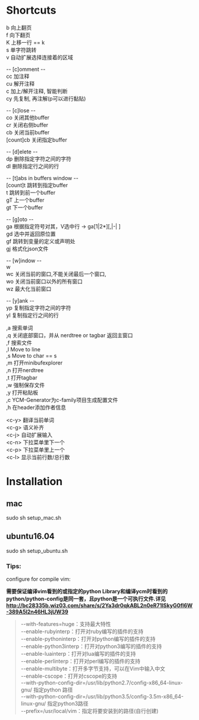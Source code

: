 
# Shortcuts  

b 向上翻页  
f 向下翻页  
K 上移一行 == k  
s 单字符跳转  
v 自动扩展选择连接着的区域  
  
-- [c]omment --  
cc 加注释  
cu 解开注释  
c<space> 加上/解开注释, 智能判断  
cy 先复制, 再注解(p可以进行黏贴)  
  
-- [c]lose --  
co 关闭其他buffer  
cr 关闭右侧buffer  
cb 关闭当前buffer  
[count]cb 关闭指定buffer  
  
-- [d]elete --  
dp 删除指定字符之间的字符  
dl 删除指定行之间的行  
  
-- [t]abs in buffers window --  
[count]t 跳转到指定buffer  
t 跳转到前一个buffer  
gT 上一个buffer  
gt 下一个buffer  
  
-- [g]oto --  
ga 根据指定符号对其，V选中行 -> ga[1|2\*][,|-| ]  
gd 选中并返回原位置  
gf 跳转到变量的定义或声明处  
gj 格式化json文件  
  
-- [w]indow --  
w <c-w>  
wc 关闭当前的窗口,不能关闭最后一个窗口,   
wo 关闭当前窗口以外的所有窗口  
wz 最大化当前窗口  
  
-- [y]ank --  
yp 复制指定字符之间的字符  
yl 复制指定行之间的行  
  
,a 搜索单词  
,q 关闭底部窗口，并从 nerdtree or tagbar 返回主窗口  
,f 搜索文件  
,l Move to line  
,s Move to char == s  
,m 打开minibufexplorer  
,n 打开nerdtree  
,t 打开tagbar  
,w 强制保存文件  
,y 打开粘贴板  
,c YCM-Generator为c-family项目生成配置文件  
,h 在header添加作者信息  
  
\<c-y\> 翻译当前单词  
\<c-g\> 语义补齐  
\<c-j\> 自动扩展输入  
\<c-n\> 下拉菜单里下一个  
\<c-p\> 下拉菜单里上一个  
\<c-l\> 显示当前行数/总行数  

# Installation   

## mac
sudo sh setup_mac.sh

## ubuntu16.04  
sudo sh setup_ubuntu.sh  

### Tips:  

configure for compile vim:  

**需要保证编译vim看到的或指定的python Library和编译ycm时看到的python/python-config是同一套，且python是一个可执行文件.详见 http://bc28335b.wiz03.com/share/s/2Ya3dr0qkABL2n0eR71ISkyG0fl6W-389A5l2n46HL3jUW39**

> --with-features=huge：支持最大特性  
> --enable-rubyinterp：打开对ruby编写的插件的支持  
> --enable-pythoninterp：打开对python编写的插件的支持  
> --enable-python3interp：打开对python3编写的插件的支持  
> --enable-luainterp：打开对lua编写的插件的支持  
> --enable-perlinterp：打开对perl编写的插件的支持  
> --enable-multibyte：打开多字节支持，可以在Vim中输入中文  
> --enable-cscope：打开对cscope的支持  
> --with-python-config-dir=/usr/lib/python2.7/config-x86_64-linux-gnu/ 指定python 路径  
> --with-python-config-dir=/usr/lib/python3.5/config-3.5m-x86_64-linux-gnu/ 指定python3路径  
> --prefix=/usr/local/vim：指定将要安装到的路径(自行创建)  
